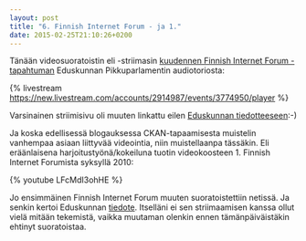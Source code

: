 ```yaml
---
layout: post
title: "6. Finnish Internet Forum - ja 1."
date: 2015-02-25T21:10:26+0200
---
```


Tänään videosuoratoistin eli -striimasin [kuudennen Finnish Internet Forum -tapahtuman](http://internetforum.fi/fif2015) Eduskunnan Pikkuparlamentin audiotoriosta:<!--more-->

{% livestream https://new.livestream.com/accounts/2914987/events/3774950/player %}

Varsinainen striimisivu oli muuten linkattu eilen [Eduskunnan tiedotteeseen](http://web.eduskunta.fi/Resource.phx/eduskunta/ajankohtaista/tiedotearkisto.htx?templateId=1.htx&id=7286&cache=no):-)

Ja koska edellisessä blogauksessa CKAN-tapaamisesta muistelin vanhempaa asiaan liittyvää videointia, niin muistellaanpa tässäkin. Eli eräänlaisena harjoitustyönä/kokeiluna tuotin videokoosteen 1. Finnish Internet Forumista syksyllä 2010:

{% youtube LFcMdI3ohHE %}

Jo ensimmäinen Finnish Internet Forum muuten suoratoistettiin netissä. Ja senkin kertoi Eduskunnan [tiedote](http://web.eduskunta.fi/Resource.phx/pubman/templates/1.htx?id=3530). Itselläni ei sen striimaamisen kanssa ollut vielä mitään tekemistä, vaikka muutaman olenkin ennen tämänpäiväistäkin ehtinyt suoratoistaa. 